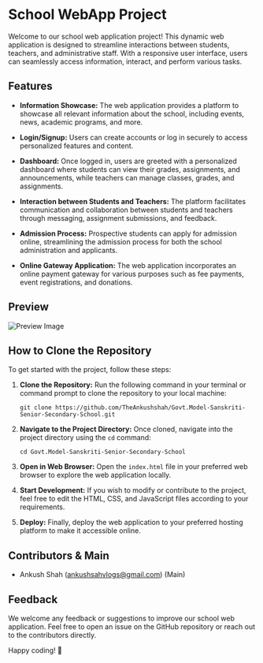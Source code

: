 # School WebApp Project

Welcome to our school web application project! This dynamic web application is designed to streamline interactions between students, teachers, and administrative staff. With a responsive user interface, users can seamlessly access information, interact, and perform various tasks.

## Features

- **Information Showcase:** The web application provides a platform to showcase all relevant information about the school, including events, news, academic programs, and more.
  
- **Login/Signup:** Users can create accounts or log in securely to access personalized features and content.
  
- **Dashboard:** Once logged in, users are greeted with a personalized dashboard where students can view their grades, assignments, and announcements, while teachers can manage classes, grades, and assignments.
  
- **Interaction between Students and Teachers:** The platform facilitates communication and collaboration between students and teachers through messaging, assignment submissions, and feedback.
  
- **Admission Process:** Prospective students can apply for admission online, streamlining the admission process for both the school administration and applicants.
  
- **Online Gateway Application:** The web application incorporates an online payment gateway for various purposes such as fee payments, event registrations, and donations.

## Preview

![Preview Image](Preview.png)

## How to Clone the Repository

To get started with the project, follow these steps:

1. **Clone the Repository:** Run the following command in your terminal or command prompt to clone the repository to your local machine:

    ```
    git clone https://github.com/TheAnkushshah/Govt.Model-Sanskriti-Senior-Secondary-School.git
    ```

2. **Navigate to the Project Directory:** Once cloned, navigate into the project directory using the `cd` command:

    ```
    cd Govt.Model-Sanskriti-Senior-Secondary-School
    ```

3. **Open in Web Browser:** Open the `index.html` file in your preferred web browser to explore the web application locally.

4. **Start Development:** If you wish to modify or contribute to the project, feel free to edit the HTML, CSS, and JavaScript files according to your requirements. 

5. **Deploy:** Finally, deploy the web application to your preferred hosting platform to make it accessible online.

## Contributors & Main

- Ankush Shah (ankushsahvlogs@gmail.com) (Main)

## Feedback

We welcome any feedback or suggestions to improve our school web application. Feel free to open an issue on the GitHub repository or reach out to the contributors directly.

Happy coding! 🚀
